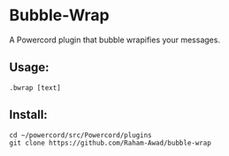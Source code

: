 # Bubble-Wrap

A Powercord plugin that bubble wrapifies your messages.

## Usage:
```
.bwrap [text]
```

## Install:
```
cd ~/powercord/src/Powercord/plugins
git clone https://github.com/Raham-Awad/bubble-wrap
```
